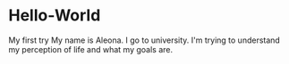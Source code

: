 # Hello-World
My first try
My name is Aleona. I go to university. I'm trying to understand my perception of life and what my goals are. 
